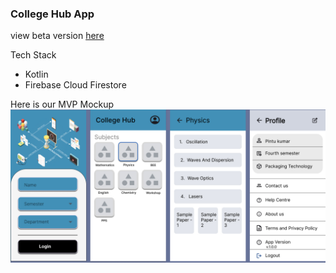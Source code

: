 ### College Hub App

view beta version [here](https://github.com/harisheoran/collegehub/tree/beta)

Tech Stack
- Kotlin
- Firebase Cloud Firestore

Here is our MVP Mockup
![alt text](https://github.com/harisheoran/collegehub/blob/main/mockups/college%20hub.jpg)

